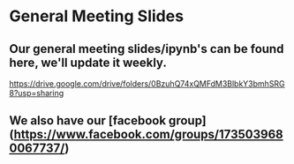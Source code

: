 # General Meeting Slides

## Our general meeting slides/ipynb's can be found here, we'll update it weekly.

https://drive.google.com/drive/folders/0BzuhQ74xQMFdM3BlbkY3bmhSRG8?usp=sharing

## We also have our [facebook group] (https://www.facebook.com/groups/1735039680067737/) 


